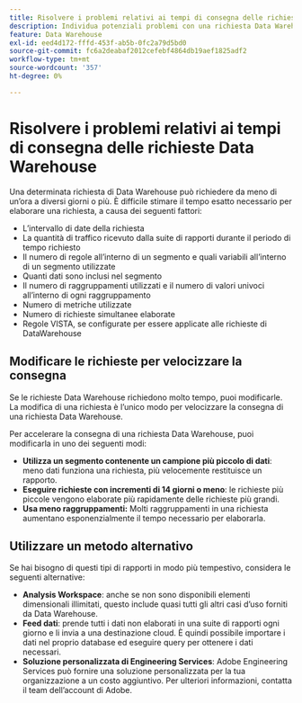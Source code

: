 ```yaml
---
title: Risolvere i problemi relativi ai tempi di consegna delle richieste Data Warehouse
description: Individua potenziali problemi con una richiesta Data Warehouse che possono prolungare i tempi di consegna.
feature: Data Warehouse
exl-id: eed4d172-fffd-453f-ab5b-0fc2a79d5bd0
source-git-commit: fc6a2deabaf2012cefebf4864db19aef1825adf2
workflow-type: tm+mt
source-wordcount: '357'
ht-degree: 0%

---
```


# Risolvere i problemi relativi ai tempi di consegna delle richieste Data Warehouse

Una determinata richiesta di Data Warehouse può richiedere da meno di un’ora a diversi giorni o più. È difficile stimare il tempo esatto necessario per elaborare una richiesta, a causa dei seguenti fattori:

* L’intervallo di date della richiesta
* La quantità di traffico ricevuto dalla suite di rapporti durante il periodo di tempo richiesto
* Il numero di regole all’interno di un segmento e quali variabili all’interno di un segmento utilizzate
* Quanti dati sono inclusi nel segmento
* Il numero di raggruppamenti utilizzati e il numero di valori univoci all’interno di ogni raggruppamento
* Numero di metriche utilizzate
* Numero di richieste simultanee elaborate
* Regole VISTA, se configurate per essere applicate alle richieste di DataWarehouse

## Modificare le richieste per velocizzare la consegna

Se le richieste Data Warehouse richiedono molto tempo, puoi modificarle. La modifica di una richiesta è l’unico modo per velocizzare la consegna di una richiesta Data Warehouse.

Per accelerare la consegna di una richiesta Data Warehouse, puoi modificarla in uno dei seguenti modi:

* **Utilizza un segmento contenente un campione più piccolo di dati**: meno dati funziona una richiesta, più velocemente restituisce un rapporto.
* **Eseguire richieste con incrementi di 14 giorni o meno**: le richieste più piccole vengono elaborate più rapidamente delle richieste più grandi.
* **Usa meno raggruppamenti:** Molti raggruppamenti in una richiesta aumentano esponenzialmente il tempo necessario per elaborarla.

## Utilizzare un metodo alternativo

Se hai bisogno di questi tipi di rapporti in modo più tempestivo, considera le seguenti alternative:

* **Analysis Workspace**: anche se non sono disponibili elementi dimensionali illimitati, questo include quasi tutti gli altri casi d’uso forniti da Data Warehouse.
* **Feed dati**: prende tutti i dati non elaborati in una suite di rapporti ogni giorno e li invia a una destinazione cloud. È quindi possibile importare i dati nel proprio database ed eseguire query per ottenere i dati necessari.
* **Soluzione personalizzata di Engineering Services**: Adobe Engineering Services può fornire una soluzione personalizzata per la tua organizzazione a un costo aggiuntivo. Per ulteriori informazioni, contatta il team dell’account di Adobe.
